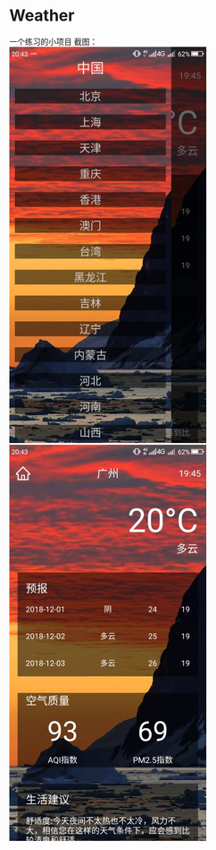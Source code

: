 # Weather
一个练习的小项目
截图：
![截图1](https://github.com/1040322934/Weather/blob/master/picture/Screenshot1.png)
![截图2](https://github.com/1040322934/Weather/blob/master/picture/Screenshot2.png)
